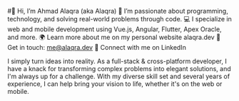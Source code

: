 #👋 Hi, I’m Ahmad Alaqra (aka Alaqra)
👀 I’m passionate about programming, technology, and solving real-world problems through code.
💻 I specialize in web and mobile development using Vue.js, Angular, Flutter, Apex Oracle, and more.
🌍 Learn more about me on my personal website alaqra.dev
📧 Get in touch: me@alaqra.dev
💼 Connect with me on LinkedIn

I simply turn ideas into reality.
As a full-stack & cross-platform developer, I have a knack for transforming complex problems into elegant solutions, and I'm always up for a challenge. With my diverse skill set and several years of experience, I can help bring your vision to life, whether it's on the web or mobile.

